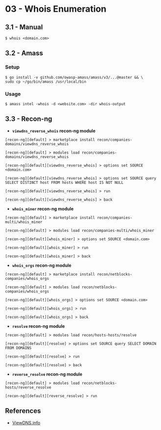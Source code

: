 # 03 - Whois Enumeration

## 3.1 - Manual

`$ whois <domain.com>`

## 3.2 - Amass

### Setup

```
$ go install -v github.com/owasp-amass/amass/v3/...@master && \
sudo cp ~/go/bin/amass /usr/local/bin
```

### Usage

`$ amass intel -whois -d <website.com> -dir whois-output`

## 3.3 - Recon-ng

- **`viewdns_reverse_whois` recon-ng module**

```
[recon-ng][default] > marketplace install recon/companies-domains/viewdns_reverse_whois

[recon-ng][default] > modules load recon/companies-domains/viewdns_reverse_whois

[recon-ng][default][viewdns_reverse_whois] > options set SOURCE <domain.com>

[recon-ng][default][viewdns_reverse_whois] > options set SOURCE query SELECT DISTINCT host FROM hosts WHERE host IS NOT NULL

[recon-ng][default][viewdns_reverse_whois] > run

[recon-ng][default][viewdns_reverse_whois] > back
```

- **`whois_miner` recon-ng module**

```
[recon-ng][default] > marketplace install recon/companies-multi/whois_miner

[recon-ng][default] > modules load recon/companies-multi/whois_miner

[recon-ng][default][whois_miner] > options set SOURCE <domain.com>

[recon-ng][default][whois_miner] > run

[recon-ng][default][whois_miner] > back
```

- **`whois_orgs` recon-ng module**

```
[recon-ng][default] > marketplace install recon/netblocks-companies/whois_orgs

[recon-ng][default] > modules load recon/netblocks-companies/whois_orgs

[recon-ng][default][whois_orgs] > options set SOURCE <domain.com>

[recon-ng][default][whois_orgs] > run

[recon-ng][default][whois_orgs] > back
```

- **`resolve` recon-ng module**

```
[recon-ng][default] > modules load recon/hosts-hosts/resolve

[recon-ng][default][resolve] > options set SOURCE query SELECT DOMAIN FROM DOMAINS

[recon-ng][default][resolve] > run

[recon-ng][default][resolve] > back
```

- **`reverse_resolve` recon-ng module**

```
[recon-ng][default] > modules load recon/netblocks-hosts/reverse_resolve

[recon-ng][default][reverse_resolve] > run
```

## References

- [ViewDNS.info](https://viewdns.info)